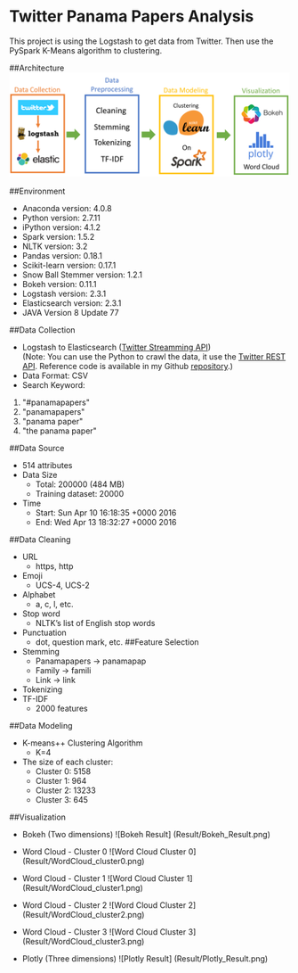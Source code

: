 # Twitter Panama Papers Analysis
This project is using the Logstash to get data from Twitter. Then use the PySpark K-Means algorithm to clustering.

##Architecture
![Architecture](Architecture.png)

##Environment
* Anaconda version: 4.0.8
* Python version: 2.7.11 
* iPython version: 4.1.2
* Spark version: 1.5.2
* NLTK version: 3.2
* Pandas version: 0.18.1
* Scikit-learn version: 0.17.1
* Snow Ball Stemmer version: 1.2.1
* Bokeh version: 0.11.1
* Logstash version: 2.3.1
* Elasticsearch version: 2.3.1
* JAVA Version 8 Update 77

##Data Collection
* Logstash to Elasticsearch ([Twitter Streamming API](https://dev.twitter.com/rest/public))<br>
(Note: You can use the Python to crawl the data, it use the [Twitter REST API](https://dev.twitter.com/rest/public). Reference code is available in my Github [repository](https://github.com/toyota790/Twitter2JSON).)
* Data Format: CSV
* Search Keyword:
<ol>
	<li>"#panamapapers"</li>
	<li>"panamapapers"</li>
	<li>"panama paper"</li>
	<li>"the panama paper"</li>
</ol>

##Data Source
* 514 attributes
* Data Size
	* Total: 200000 (484 MB)
	* Training dataset: 20000
* Time
	* Start: Sun Apr 10 16:18:35 +0000 2016
	* End: Wed Apr 13 18:32:27 +0000 2016

##Data Cleaning
* URL
	* https, http
* Emoji
	* UCS-4, UCS-2
* Alphabet
	* a, c, l, etc.
* Stop word
	*  NLTK’s list of English stop words
* Punctuation
	* dot, question mark, etc.
##Feature Selection
* Stemming
	* Panamapapers -> panamapap
	* Family -> famili
	* Link -> link
* Tokenizing 
* TF-IDF
	* 2000 features

##Data Modeling
* K-means++ Clustering Algorithm
	* K=4
* The size of each cluster:
	* Cluster 0: 5158
	* Cluster 1: 964
	* Cluster 2: 13233
	* Cluster 3: 645

##Visualization
* Bokeh (Two dimensions)
![Bokeh Result] (Result/Bokeh_Result.png)

* Word Cloud - Cluster 0
![Word Cloud Cluster 0] (Result/WordCloud_cluster0.png)

* Word Cloud - Cluster 1
![Word Cloud Cluster 1] (Result/WordCloud_cluster1.png)

* Word Cloud - Cluster 2
![Word Cloud Cluster 2] (Result/WordCloud_cluster2.png)

* Word Cloud - Cluster 3
![Word Cloud Cluster 3] (Result/WordCloud_cluster3.png)

* Plotly (Three dimensions)
![Plotly Result] (Result/Plotly_Result.png)
